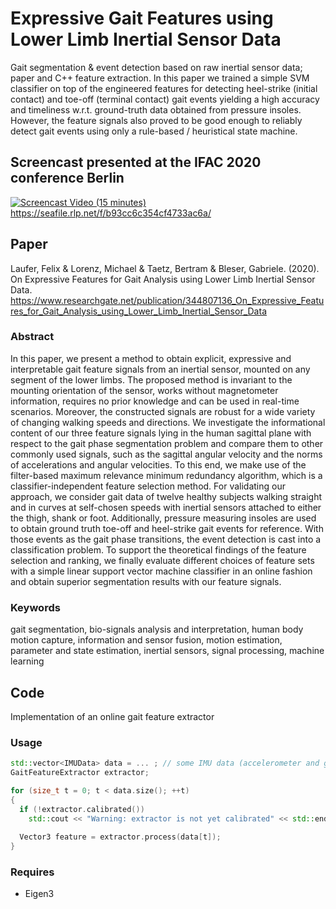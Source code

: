 # Expressive Gait Features using Lower Limb Inertial Sensor Data
Gait segmentation &amp; event detection based on raw inertial sensor data; paper and C++ feature extraction.
In this paper we trained a simple SVM classifier on top of the engineered features for detecting heel-strike (initial contact) and toe-off (terminal contact) gait events yielding a high accuracy and timeliness w.r.t. ground-truth data obtained from pressure insoles.
However, the feature signals also proved to be good enough to reliably detect gait events using only a rule-based / heuristical state machine.

## Screencast presented at the IFAC 2020 conference Berlin

[![Screencast Video (15 minutes)](https://seafile.rlp.net/f/379b5bbccbe849d58a5b/?dl=1)](https://seafile.rlp.net/f/b93cc6c354cf4733ac6a/)
https://seafile.rlp.net/f/b93cc6c354cf4733ac6a/

## Paper
Laufer, Felix & Lorenz, Michael & Taetz, Bertram & Bleser, Gabriele. (2020). On Expressive Features for Gait Analysis using Lower Limb Inertial Sensor Data.
https://www.researchgate.net/publication/344807136_On_Expressive_Features_for_Gait_Analysis_using_Lower_Limb_Inertial_Sensor_Data

### Abstract
In this paper, we present a method to obtain explicit, expressive and interpretable
gait feature signals from an inertial sensor, mounted on any segment of the lower limbs.
The proposed method is invariant to the mounting orientation of the sensor, works without
magnetometer information, requires no prior knowledge and can be used in real-time scenarios.
Moreover, the constructed signals are robust for a wide variety of changing walking speeds
and directions. We investigate the informational content of our three feature signals lying in
the human sagittal plane with respect to the gait phase segmentation problem and compare
them to other commonly used signals, such as the sagittal angular velocity and the norms of
accelerations and angular velocities. To this end, we make use of the filter-based maximum
relevance minimum redundancy algorithm, which is a classifier-independent feature selection
method. For validating our approach, we consider gait data of twelve healthy subjects walking
straight and in curves at self-chosen speeds with inertial sensors attached to either the thigh,
shank or foot. Additionally, pressure measuring insoles are used to obtain ground truth toe-off
and heel-strike gait events for reference. With those events as the gait phase transitions, the
event detection is cast into a classification problem. To support the theoretical findings of the
feature selection and ranking, we finally evaluate different choices of feature sets with a simple
linear support vector machine classifier in an online fashion and obtain superior segmentation
results with our feature signals.

### Keywords
gait segmentation, bio-signals analysis and interpretation, human body motion
capture, information and sensor fusion, motion estimation, parameter and state estimation,
inertial sensors, signal processing, machine learning

## Code
Implementation of an online gait feature extractor
### Usage
```cpp
std::vector<IMUData> data = ... ; // some IMU data (accelerometer and gyroscope measurements)
GaitFeatureExtractor extractor;

for (size_t t = 0; t < data.size(); ++t)
{
  if (!extractor.calibrated())
    std::cout << "Warning: extractor is not yet calibrated" << std::endl;
  
  Vector3 feature = extractor.process(data[t]);
}

```

### Requires
- Eigen3
